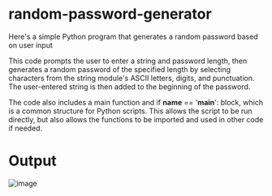 # random-password-generator

Here's a simple Python program that generates a random password based on user input

This code prompts the user to enter a string and password length, then generates a random password of the specified length by selecting characters from the string module's ASCII letters, digits, and punctuation. The user-entered string is then added to the beginning of the password.

The code also includes a main function and if __name__ == '__main__': block, which is a common structure for Python scripts. This allows the script to be run directly, but also allows the functions to be imported and used in other code if needed.

# Output
![image](https://user-images.githubusercontent.com/43348989/210430559-8c6f9285-fda7-4dc8-8a48-e4db828da293.png)
